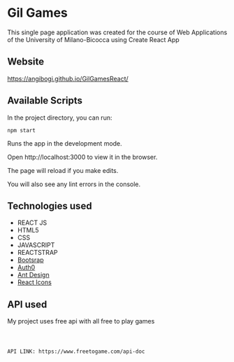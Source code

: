 <h1> Gil Games </h1>

<p>This single page application was created for the course of Web Applications of the University of Milano-Bicocca using Create React App</p>

<h2>Website </h2>

https://angibogi.github.io/GilGamesReact/

<h2>Available Scripts</h2>

<p>In the project directory, you can run:</p>

<code>npm start</code>
<p>Runs the app in the development mode.</p>
<p>Open http://localhost:3000 to view it in the browser.</p>

<p>The page will reload if you make edits.</p>
<p>You will also see any lint errors in the console.</p>

<h2>Technologies used </h2>
<ul>
<li>REACT JS </li>
<li>HTML5</li>
<li>CSS</li>
<li>JAVASCRIPT</li>
<li>REACTSTRAP</li>
<li><a href="https://react-bootstrap.github.io/">Bootsrap</a></li>
<li><a href="https://auth0.com/">Auth0</a></li>
<li><a href="https://ant.design/docs/react/introduce">Ant Design</a></li>
<li><a href="https://react-icons.github.io/react-icons/">React Icons</a></li>
</ul>


<h2>API used </h2>
<p> My project uses free api with all free to play games </p> 

<pre>
<code>
 <p>API LINK: https://www.freetogame.com/api-doc</p> 
</code>
</pre>


